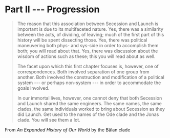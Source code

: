 # Part II --- Progression

> The reason that this association between Secession and Launch is important is due to its multifaceted nature. Yes, there was a similarity between the acts, of dividing, of leaving; much of the first part of this history will be spent dissecting those. Yes, there was political maneuvering both phys- and sys-side in order to accomplish them both; you will read about that. Yes, there was discussion about the wisdom of actions such as these; this you will read about as well.
>
> The facet upon which this first chapter focuses is, however, one of correspondences. Both involved separation of one group from another. Both involved the construction and modification of a political system --- or perhaps non-system --- in order to accommodate the goals involved.
>
> In our immortal lives, however, one cannot deny that both Secession and Launch shared the same engineers. The same names, the same clades, the same individuals worked to bring about Secession as they did Launch. Get used to the names of the Ode clade and the Jonas clade. You will see them a lot.

From *An Expanded History of Our World* by the Bălan clade
